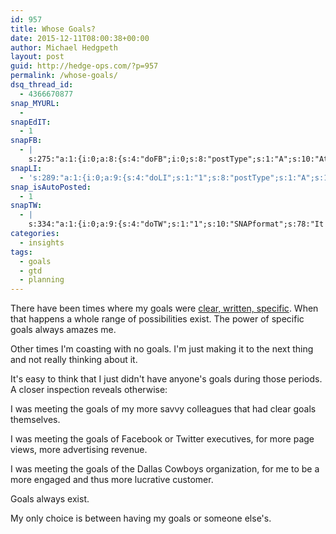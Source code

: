 ```yaml
---
id: 957
title: Whose Goals?
date: 2015-12-11T08:00:38+00:00
author: Michael Hedgpeth
layout: post
guid: http://hedge-ops.com/?p=957
permalink: /whose-goals/
dsq_thread_id:
  - 4366670877
snap_MYURL:
  - 
snapEdIT:
  - 1
snapFB:
  - |
    s:275:"a:1:{i:0;a:8:{s:4:"doFB";i:0;s:8:"postType";s:1:"A";s:10:"AttachPost";s:1:"2";s:10:"SNAPformat";s:77:"It's not about whether to have goals, it's about whose goals to have - %SURL%";s:9:"isAutoImg";s:1:"A";s:8:"imgToUse";s:0:"";s:9:"isAutoURL";s:1:"A";s:8:"urlToUse";s:0:"";}}";
snapLI:
  - 's:289:"a:1:{i:0;a:9:{s:4:"doLI";s:1:"1";s:8:"postType";s:1:"A";s:10:"SNAPformat";s:41:"New post has been published on %SITENAME%";s:11:"SNAPformatT";s:18:"New Post - %TITLE%";s:9:"isAutoImg";s:1:"A";s:8:"imgToUse";s:0:"";s:9:"isAutoURL";s:1:"A";s:8:"urlToUse";s:0:"";s:11:"isPrePosted";s:1:"1";}}";'
snap_isAutoPosted:
  - 1
snapTW:
  - |
    s:334:"a:1:{i:0;a:9:{s:4:"doTW";s:1:"1";s:10:"SNAPformat";s:78:"It's not about whether to have goals, it's about whose goals to have  - %SURL%";s:8:"attchImg";s:1:"1";s:9:"isAutoImg";s:1:"A";s:8:"imgToUse";s:0:"";s:11:"isPrePosted";s:1:"1";s:8:"isPosted";s:1:"1";s:4:"pgID";s:18:"675316258250690561";s:5:"pDate";s:19:"2015-12-11 14:08:37";}}";
categories:
  - insights
tags:
  - goals
  - gtd
  - planning
---
```

There have been times where my goals were [clear, written, specific](http://hedge-ops.com/planned-thinking/). When that happens a whole range of possibilities exist. The power of specific goals always amazes me.

Other times I'm coasting with no goals. I'm just making it to the next thing and not really thinking about it.

It's easy to think that I just didn't have anyone's goals during those periods. A closer inspection reveals otherwise:<!--more-->

I was meeting the goals of my more savvy colleagues that had clear goals themselves.

I was meeting the goals of Facebook or Twitter executives, for more page views, more advertising revenue.

I was meeting the goals of the Dallas Cowboys organization, for me to be a more engaged and thus more lucrative customer.

Goals always exist.

My only choice is between having my goals or someone else's.